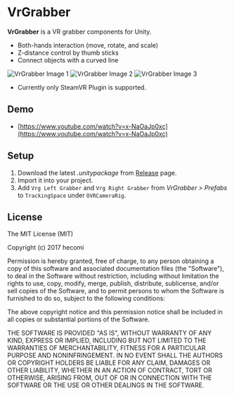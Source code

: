 VrGrabber
=========

**VrGrabber** is a VR grabber components for Unity.

-   Both-hands interaction (move, rotate, and scale)
-   Z-distance control by thumb sticks
-   Connect objects with a curved line

![VrGrabber Image 1](https://raw.githubusercontent.com/wiki/hecomi/VrGrabber/grabber1.PNG)
![VrGrabber Image 2](https://raw.githubusercontent.com/wiki/hecomi/VrGrabber/grabber2.PNG)
![VrGrabber Image 3](https://raw.githubusercontent.com/wiki/hecomi/VrGrabber/grabber3.PNG)

-   Currently only SteamVR Plugin is supported.

Demo
----

-   [https://www.youtube.com/watch?v=x-NaOaJp0xc](https://www.youtube.com/watch?v=x-NaOaJp0xc)

Setup
-------

1.  Download the latest *.unitypackage* from [Release](https://github.com/hecomi/VrGrabber/releases) page.
2.  Import it into your project.
3.  Add `Vrg Left Grabber` and `Vrg Right Grabber` from *VrGrabber > Prefabs*
    to `TrackingSpace` under `OVRCameraRig`.

License
-------

The MIT License (MIT)

Copyright (c) 2017 hecomi

Permission is hereby granted, free of charge, to any person obtaining a copy of
this software and associated documentation files (the "Software"), to deal in
the Software without restriction, including without limitation the rights to
use, copy, modify, merge, publish, distribute, sublicense, and/or sell copies of
the Software, and to permit persons to whom the Software is furnished to do so,
subject to the following conditions:

The above copyright notice and this permission notice shall be included in all
copies or substantial portions of the Software.

THE SOFTWARE IS PROVIDED "AS IS", WITHOUT WARRANTY OF ANY KIND, EXPRESS OR
IMPLIED, INCLUDING BUT NOT LIMITED TO THE WARRANTIES OF MERCHANTABILITY, FITNESS
FOR A PARTICULAR PURPOSE AND NONINFRINGEMENT. IN NO EVENT SHALL THE AUTHORS OR
COPYRIGHT HOLDERS BE LIABLE FOR ANY CLAIM, DAMAGES OR OTHER LIABILITY, WHETHER
IN AN ACTION OF CONTRACT, TORT OR OTHERWISE, ARISING FROM, OUT OF OR IN
CONNECTION WITH THE SOFTWARE OR THE USE OR OTHER DEALINGS IN THE SOFTWARE.
